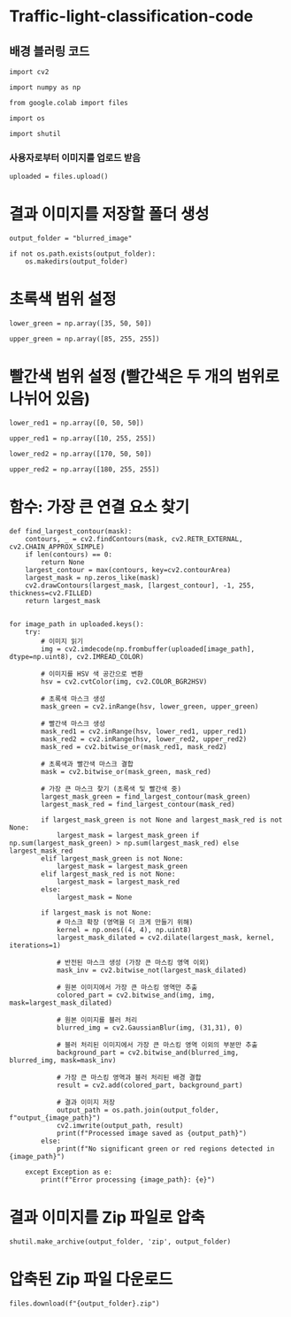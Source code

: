 # Traffic-light-classification-code

## 배경 블러링 코드

    import cv2
    
    import numpy as np
    
    from google.colab import files
    
    import os
    
    import shutil


### 사용자로부터 이미지를 업로드 받음
    uploaded = files.upload()


# 결과 이미지를 저장할 폴더 생성
    output_folder = "blurred_image"
    
    if not os.path.exists(output_folder):
        os.makedirs(output_folder)


# 초록색 범위 설정
    lower_green = np.array([35, 50, 50])
    
    upper_green = np.array([85, 255, 255])


# 빨간색 범위 설정 (빨간색은 두 개의 범위로 나뉘어 있음)
    lower_red1 = np.array([0, 50, 50])
    
    upper_red1 = np.array([10, 255, 255])
    
    lower_red2 = np.array([170, 50, 50])
    
    upper_red2 = np.array([180, 255, 255])


# 함수: 가장 큰 연결 요소 찾기
    def find_largest_contour(mask):
        contours, _ = cv2.findContours(mask, cv2.RETR_EXTERNAL, cv2.CHAIN_APPROX_SIMPLE)
        if len(contours) == 0:
            return None
        largest_contour = max(contours, key=cv2.contourArea)
        largest_mask = np.zeros_like(mask)
        cv2.drawContours(largest_mask, [largest_contour], -1, 255, thickness=cv2.FILLED)
        return largest_mask
    
    
    for image_path in uploaded.keys():
        try:
            # 이미지 읽기
            img = cv2.imdecode(np.frombuffer(uploaded[image_path], dtype=np.uint8), cv2.IMREAD_COLOR)
    
            # 이미지를 HSV 색 공간으로 변환
            hsv = cv2.cvtColor(img, cv2.COLOR_BGR2HSV)
    
            # 초록색 마스크 생성
            mask_green = cv2.inRange(hsv, lower_green, upper_green)
    
            # 빨간색 마스크 생성
            mask_red1 = cv2.inRange(hsv, lower_red1, upper_red1)
            mask_red2 = cv2.inRange(hsv, lower_red2, upper_red2)
            mask_red = cv2.bitwise_or(mask_red1, mask_red2)
    
            # 초록색과 빨간색 마스크 결합
            mask = cv2.bitwise_or(mask_green, mask_red)
    
            # 가장 큰 마스크 찾기 (초록색 및 빨간색 중)
            largest_mask_green = find_largest_contour(mask_green)
            largest_mask_red = find_largest_contour(mask_red)
    
            if largest_mask_green is not None and largest_mask_red is not None:
                largest_mask = largest_mask_green if np.sum(largest_mask_green) > np.sum(largest_mask_red) else largest_mask_red
            elif largest_mask_green is not None:
                largest_mask = largest_mask_green
            elif largest_mask_red is not None:
                largest_mask = largest_mask_red
            else:
                largest_mask = None
    
            if largest_mask is not None:
                # 마스크 확장 (영역을 더 크게 만들기 위해)
                kernel = np.ones((4, 4), np.uint8)
                largest_mask_dilated = cv2.dilate(largest_mask, kernel, iterations=1)
    
                # 반전된 마스크 생성 (가장 큰 마스킹 영역 이외)
                mask_inv = cv2.bitwise_not(largest_mask_dilated)
    
                # 원본 이미지에서 가장 큰 마스킹 영역만 추출
                colored_part = cv2.bitwise_and(img, img, mask=largest_mask_dilated)
    
                # 원본 이미지를 블러 처리
                blurred_img = cv2.GaussianBlur(img, (31,31), 0)
    
                # 블러 처리된 이미지에서 가장 큰 마스킹 영역 이외의 부분만 추출
                background_part = cv2.bitwise_and(blurred_img, blurred_img, mask=mask_inv)
    
                # 가장 큰 마스킹 영역과 블러 처리된 배경 결합
                result = cv2.add(colored_part, background_part)
    
                # 결과 이미지 저장
                output_path = os.path.join(output_folder, f"output_{image_path}")
                cv2.imwrite(output_path, result)
                print(f"Processed image saved as {output_path}")
            else:
                print(f"No significant green or red regions detected in {image_path}")
    
        except Exception as e:
            print(f"Error processing {image_path}: {e}")

# 결과 이미지를 Zip 파일로 압축
    shutil.make_archive(output_folder, 'zip', output_folder)

# 압축된 Zip 파일 다운로드
    files.download(f"{output_folder}.zip")
